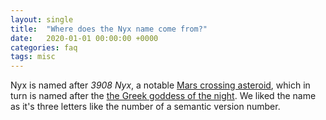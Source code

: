 ```yaml
---
layout: single
title:  "Where does the Nyx name come from?"
date:   2020-01-01 00:00:00 +0000
categories: faq
tags: misc
---
```


Nyx is named after *3908 Nyx*, a notable [Mars crossing asteroid](https://en.wikipedia.org/wiki/3908_Nyx), which in turn is named after the [the Greek goddess of the night](https://en.wikipedia.org/wiki/Nyx). We liked the name as it's three letters like the number of a semantic version number.
